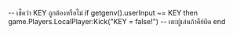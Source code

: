 -- เช็คว่า KEY ถูกต้องหรือไม่
if getgenv().userInput ~= KEY then
    game.Players.LocalPlayer:Kick("KEY = false!") -- เตะผู้เล่นถ้าคีย์ผิด
end
